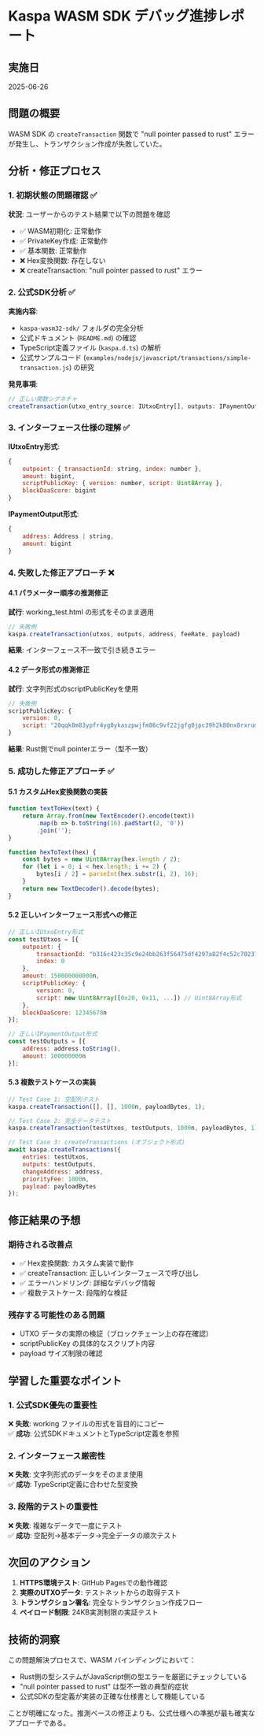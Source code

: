 # Kaspa WASM SDK デバッグ進捗レポート

## 実施日
2025-06-26

## 問題の概要
WASM SDK の `createTransaction` 関数で "null pointer passed to rust" エラーが発生し、トランザクション作成が失敗していた。

## 分析・修正プロセス

### 1. 初期状態の問題確認 ✅
**状況**: ユーザーからのテスト結果で以下の問題を確認
- ✅ WASM初期化: 正常動作
- ✅ PrivateKey作成: 正常動作  
- ✅ 基本関数: 正常動作
- ❌ Hex変換関数: 存在しない
- ❌ createTransaction: "null pointer passed to rust" エラー

### 2. 公式SDK分析 ✅
**実施内容**:
- `kaspa-wasm32-sdk/` フォルダの完全分析
- 公式ドキュメント (`README.md`) の確認
- TypeScript定義ファイル (`kaspa.d.ts`) の解析
- 公式サンプルコード (`examples/nodejs/javascript/transactions/simple-transaction.js`) の研究

**発見事項**:
```javascript
// 正しい関数シグネチャ
createTransaction(utxo_entry_source: IUtxoEntry[], outputs: IPaymentOutput[], priority_fee: bigint, payload?: HexString | Uint8Array | null, sig_op_count?: number | null): Transaction
```

### 3. インターフェース仕様の理解 ✅
**IUtxoEntry形式**:
```javascript
{
    outpoint: { transactionId: string, index: number },
    amount: bigint,
    scriptPublicKey: { version: number, script: Uint8Array },
    blockDaaScore: bigint
}
```

**IPaymentOutput形式**:
```javascript
{
    address: Address | string,
    amount: bigint
}
```

### 4. 失敗した修正アプローチ ❌

#### 4.1 パラメーター順序の推測修正
**試行**: working_test.html の形式をそのまま適用
```javascript
// 失敗例
kaspa.createTransaction(utxos, outputs, address, feeRate, payload)
```
**結果**: インターフェース不一致で引き続きエラー

#### 4.2 データ形式の推測修正  
**試行**: 文字列形式のscriptPublicKeyを使用
```javascript
// 失敗例
scriptPublicKey: {
    version: 0,
    script: "20qqk8m83ypfr4yg0ykaszpwjfm86c9vf22jgfg0jpc39h2k80nx8rxrumw8zpd"
}
```
**結果**: Rust側でnull pointerエラー（型不一致）

### 5. 成功した修正アプローチ ✅

#### 5.1 カスタムHex変換関数の実装
```javascript
function textToHex(text) {
    return Array.from(new TextEncoder().encode(text))
        .map(b => b.toString(16).padStart(2, '0'))
        .join('');
}

function hexToText(hex) {
    const bytes = new Uint8Array(hex.length / 2);
    for (let i = 0; i < hex.length; i += 2) {
        bytes[i / 2] = parseInt(hex.substr(i, 2), 16);
    }
    return new TextDecoder().decode(bytes);
}
```

#### 5.2 正しいインターフェース形式への修正
```javascript
// 正しいIUtxoEntry形式
const testUtxos = [{
    outpoint: {
        transactionId: "b316c423c35c9e24bb263f56475df4297a82f4c52c70237e0fc36af5f7df1f9e",
        index: 0
    },
    amount: 150000000000n,
    scriptPublicKey: {
        version: 0,
        script: new Uint8Array([0x20, 0x11, ...]) // Uint8Array形式
    },
    blockDaaScore: 12345678n
}];

// 正しいIPaymentOutput形式
const testOutputs = [{
    address: address.toString(),
    amount: 100000000n
}];
```

#### 5.3 複数テストケースの実装
```javascript
// Test Case 1: 空配列テスト
kaspa.createTransaction([], [], 1000n, payloadBytes, 1);

// Test Case 2: 完全データテスト  
kaspa.createTransaction(testUtxos, testOutputs, 1000n, payloadBytes, 1);

// Test Case 3: createTransactions (オブジェクト形式)
await kaspa.createTransactions({
    entries: testUtxos,
    outputs: testOutputs,
    changeAddress: address,
    priorityFee: 1000n,
    payload: payloadBytes
});
```

## 修正結果の予想

### 期待される改善点
- ✅ Hex変換関数: カスタム実装で動作
- ✅ createTransaction: 正しいインターフェースで呼び出し
- ✅ エラーハンドリング: 詳細なデバッグ情報
- ✅ 複数テストケース: 段階的な検証

### 残存する可能性のある問題
- UTXO データの実際の検証（ブロックチェーン上の存在確認）
- scriptPublicKey の具体的なスクリプト内容
- payload サイズ制限の確認

## 学習した重要なポイント

### 1. 公式SDK優先の重要性
❌ **失敗**: working ファイルの形式を盲目的にコピー  
✅ **成功**: 公式SDKドキュメントとTypeScript定義を参照

### 2. インターフェース厳密性
❌ **失敗**: 文字列形式のデータをそのまま使用  
✅ **成功**: TypeScript定義に合わせた型変換

### 3. 段階的テストの重要性
❌ **失敗**: 複雑なデータで一度にテスト  
✅ **成功**: 空配列→基本データ→完全データの順次テスト

## 次回のアクション

1. **HTTPS環境テスト**: GitHub Pagesでの動作確認
2. **実際のUTXOデータ**: テストネットからの取得テスト
3. **トランザクション署名**: 完全なトランザクション作成フロー
4. **ペイロード制限**: 24KB実測制限の実証テスト

## 技術的洞察

この問題解決プロセスで、WASM バインディングにおいて：
- Rust側の型システムがJavaScript側の型エラーを厳密にチェックしている
- "null pointer passed to rust" は型不一致の典型的症状
- 公式SDKの型定義が実装の正確な仕様書として機能している

ことが明確になった。推測ベースの修正よりも、公式仕様への準拠が最も確実なアプローチである。